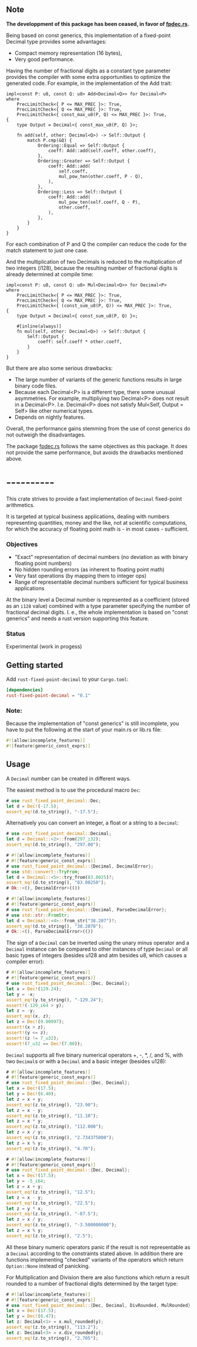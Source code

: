 ## Note

**The developpment of this package has been ceased, in favor of
[fpdec.rs]("https://github.com/mamrhein/fpdec.rs").**

Being based on const generics, this implementation of a fixed-point Decimal
type provides some advantages:

* Compact memory representation (16 bytes),
* Very good performance.

Having the number of fractional digits as a constant type parameter provides
the compiler with some extra opportunities to optimize the generated code. 
For example, in the implementation of the Add trait:

```
impl<const P: u8, const Q: u8> Add<Decimal<Q>> for Decimal<P>
where
    PrecLimitCheck<{ P <= MAX_PREC }>: True,
    PrecLimitCheck<{ Q <= MAX_PREC }>: True,
    PrecLimitCheck<{ const_max_u8(P, Q) <= MAX_PREC }>: True,
{
    type Output = Decimal<{ const_max_u8(P, Q) }>;

    fn add(self, other: Decimal<Q>) -> Self::Output {
        match P.cmp(&Q) {
            Ordering::Equal => Self::Output {
                coeff: Add::add(self.coeff, other.coeff),
            },
            Ordering::Greater => Self::Output {
                coeff: Add::add(
                    self.coeff,
                    mul_pow_ten(other.coeff, P - Q),
                ),
            },
            Ordering::Less => Self::Output {
                coeff: Add::add(
                    mul_pow_ten(self.coeff, Q - P),
                    other.coeff,
                ),
            },
        }
    }
}
```

For each combination of P and Q the compiler can reduce the code for the 
match statement to just one case.

And the multiplication of two Decimals is reduced to the multiplication of two 
integers (i128), because the resulting number of fractional digits is already
determined at compile time:

```
impl<const P: u8, const Q: u8> Mul<Decimal<Q>> for Decimal<P>
where
    PrecLimitCheck<{ P <= MAX_PREC }>: True,
    PrecLimitCheck<{ Q <= MAX_PREC }>: True,
    PrecLimitCheck<{ (const_sum_u8(P, Q)) <= MAX_PREC }>: True,
{
    type Output = Decimal<{ const_sum_u8(P, Q) }>;

    #[inline(always)]
    fn mul(self, other: Decimal<Q>) -> Self::Output {
        Self::Output {
            coeff: self.coeff * other.coeff,
        }
    }
}
```

But there are also some serious drawbacks:

* The large number of variants of the generic functions results in large 
  binary code files.
* Because each Decimal\<P\> is a different type, there some unusual 
  asymmetries. For example, multipliying two Decimal\<P\> does not result in a 
  Decimal\<P\>. I.e. Decimal\<P\> does not satisfy Mul\<Self, Output = Self\> 
  like other numerical types.
* Depends on nightly features.

Overall, the performance gains stemming from the use of const generics do not
outweigh the disadvantages.

The package [fpdec.rs]("https://github.com/mamrhein/fpdec.rs") follows the
same objectives as this package. It does not provide the same performance,
but avoids the drawbacks mentioned above.

# ----------

This crate strives to provide a fast implementation of `Decimal` fixed-point 
arithmetics.

It is targeted at typical business applications, dealing with numbers 
representing quantities, money and the like, not at scientific computations,
for which the accuracy of floating point math is - in most cases - sufficient.

### Objectives

* "Exact" representation of decimal numbers (no deviation as with binary
  floating point numbers)
* No hidden rounding errors (as inherent to floating point math)
* Very fast operations (by mapping them to integer ops) 
* Range of representable decimal numbers sufficient for typical business
  applications

At the binary level a Decimal number is represented as a coefficient (stored 
as an `i128` value) combined with a type parameter specifying the number of 
fractional decimal digits. I. e., the whole implementation is based on "const 
generics" and needs a rust version supporting this feature.

### Status

Experimental (work in progess)

## Getting started

Add `rust-fixed-point-decimal` to your `Cargo.toml`:

```toml
[dependencies]
rust-fixed-point-decimal = "0.1"
```

### Note:

Because the implementation of "const generics" is still incomplete, you have 
to put the following at the start of your main.rs or lib.rs file:

```rust
#![allow(incomplete_features)]
#![feature(generic_const_exprs)]
```

## Usage

A `Decimal` number can be created in different ways. 

The easiest method is to use the procedural macro `Dec`:

```rust
# use rust_fixed_point_decimal::Dec;
let d = Dec!(-17.5);
assert_eq!(d.to_string(), "-17.5");
```

Alternatively you can convert an integer, a float or a string to a `Decimal`:

```rust
# use rust_fixed_point_decimal::Decimal;
let d = Decimal::<2>::from(297_i32);
assert_eq!(d.to_string(), "297.00");
```

```rust
# #![allow(incomplete_features)]
# #![feature(generic_const_exprs)]
# use rust_fixed_point_decimal::{Decimal, DecimalError};
# use std::convert::TryFrom;
let d = Decimal::<5>::try_from(83.0025)?;
assert_eq!(d.to_string(), "83.00250");
# Ok::<(), DecimalError>(())
```

```rust
# #![allow(incomplete_features)]
# #![feature(generic_const_exprs)]
# use rust_fixed_point_decimal::{Decimal, ParseDecimalError};
# use std::str::FromStr;
let d = Decimal::<4>::from_str("38.207")?;
assert_eq!(d.to_string(), "38.2070");
# Ok::<(), ParseDecimalError>(())
```

The sign of a `Decimal` can be inverted using the unary minus operator and a
`Decimal` instance can be compared to other instances of type `Decimal` or all
basic types of integers (besides u128 and atm besides u8, which causes a 
compiler error):

```rust
# #![allow(incomplete_features)]
# #![feature(generic_const_exprs)]
# use rust_fixed_point_decimal::{Dec, Decimal};
let x = Dec!(129.24);
let y = -x;
assert_eq!(y.to_string(), "-129.24");
assert!(-129_i64 > y);
let z = -y;
assert_eq!(x, z);
let z = Dec!(0.00097);
assert!(x > z);
assert!(y <= z);
assert!(z != 7_u32);
assert!(7_u32 == Dec!(7.00));
```

`Decimal` supports all five binary numerical operators +, -, *, /, and %, with
two `Decimal`s or with a `Decimal` and a basic integer (besides u128):

```rust
# #![allow(incomplete_features)]
# #![feature(generic_const_exprs)]
# use rust_fixed_point_decimal::{Dec, Decimal};
let x = Dec!(17.5);
let y = Dec!(6.40);
let z = x + y;
assert_eq!(z.to_string(), "23.90");
let z = x - y;
assert_eq!(z.to_string(), "11.10");
let z = x * y;
assert_eq!(z.to_string(), "112.000");
let z = x / y;
assert_eq!(z.to_string(), "2.734375000");
let z = x % y;
assert_eq!(z.to_string(), "4.70");
```

```rust
# #![allow(incomplete_features)]
# #![feature(generic_const_exprs)]
# use rust_fixed_point_decimal::{Dec, Decimal};
let x = Dec!(17.5);
let y = -5_i64;
let z = x + y;
assert_eq!(z.to_string(), "12.5");
let z = x - y;
assert_eq!(z.to_string(), "22.5");
let z = y * x;
assert_eq!(z.to_string(), "-87.5");
let z = x / y;
assert_eq!(z.to_string(), "-3.500000000");
let z = x % y;
assert_eq!(z.to_string(), "2.5");
```

All these binary numeric operators panic if the result is not representable as 
a `Decimal` according to the constraints stated above. In addition there are
functions implementing "checked" variants of the operators which return 
`Option::None` instead of panicking.

For Multiplication and Division there are also functions which return a result
rounded to a number of fractional digits determined by the target type:

```rust
# #![allow(incomplete_features)]
# #![feature(generic_const_exprs)]
# use rust_fixed_point_decimal::{Dec, Decimal, DivRounded, MulRounded};
let x = Dec!(17.5);
let y = Dec!(6.47);
let z: Decimal<1> = x.mul_rounded(y);
assert_eq!(z.to_string(), "113.2");
let z: Decimal<3> = x.div_rounded(y);
assert_eq!(z.to_string(), "2.705");
```
